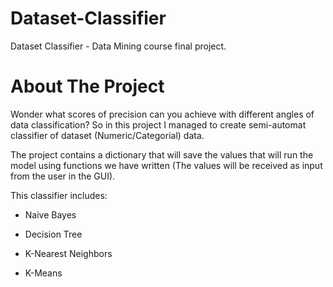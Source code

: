 # Dataset-Classifier
Dataset Classifier - Data Mining course final project.


# About The Project

Wonder what scores of precision can you achieve with different angles of data classification? So in this project I managed to create semi-automat classifier of dataset (Numeric/Categorial) data.

The project contains a dictionary that will save the values that will run the model using functions we have written (The values will be received as input from the user in the GUI).

This classifier includes:

-   Naive Bayes

-   Decision Tree

-   K-Nearest Neighbors

-   K-Means
